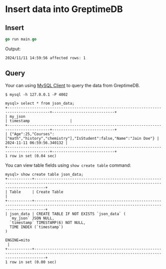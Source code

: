 # Insert data into GreptimeDB

## Insert

```go
go run main.go
```

Output:

```log
2024/11/11 14:59:56 affected rows: 1
```

## Query

Your can using [MySQL Client](https://docs.greptime.com/user-guide/protocols/mysql) to query the data from GreptimeDB.

```shell
$ mysql -h 127.0.0.1 -P 4002

mysql> select * from json_data;
+-----------------------------------------------------------------------------------------+----------------------------+
| my_json                                                                                 | timestamp                  |
+-----------------------------------------------------------------------------------------+----------------------------+
| {"Age":25,"Courses":["math","history","chemistry"],"IsStudent":false,"Name":"Jain Doe"} | 2024-11-11 06:59:56.340132 |
+-----------------------------------------------------------------------------------------+----------------------------+
1 row in set (0.04 sec)
```

You can view table fields using `show create table` command:

```mysql
mysql> show create table json_data;
+-----------+-------------------------------------------------------------------------------------------------------------------------------------------------+
| Table     | Create Table                                                                                                                                    |
+-----------+-------------------------------------------------------------------------------------------------------------------------------------------------+
| json_data | CREATE TABLE IF NOT EXISTS `json_data` (
  `my_json` JSON NULL,
  `timestamp` TIMESTAMP(6) NOT NULL,
  TIME INDEX (`timestamp`)
)

ENGINE=mito
 |
+-----------+-------------------------------------------------------------------------------------------------------------------------------------------------+
1 row in set (0.00 sec)
```
